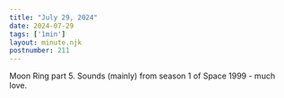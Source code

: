 ```yaml
---
title: "July 29, 2024"
date: 2024-07-29
tags: ['1min']
layout: minute.njk
postnumber: 211
---	
```


Moon Ring part 5. Sounds (mainly) from season 1 of Space 1999 - much love.